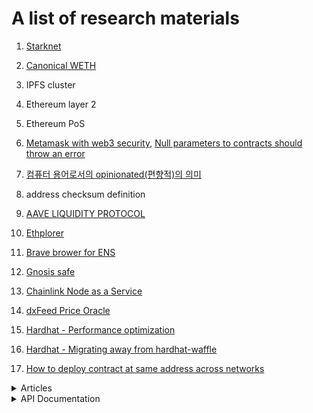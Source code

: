# A list of research materials

1. [Starknet](https://starkware.co/)
1. [Canonical WETH](https://blog.0xproject.com/canonical-weth-a9aa7d0279dd)
1. IPFS cluster
1. Ethereum layer 2
1. Ethereum PoS
1. [Metamask with web3 security](https://docs.metamask.io/guide/provider-migration.html#replacing-window-web3), [Null parameters to contracts should throw an error](https://github.com/ChainSafe/web3.js/issues/3065)
1. [컴퓨터 용어로서의 opinionated(편향적)의 의미](https://www.clien.net/service/board/cm_app/13558026)

1. address checksum definition
1. [AAVE LIQUIDITY PROTOCOL](https://aave.com/)
1. [Ethplorer](https://ethplorer.io/ko/)
1. [Brave brower for ENS](https://brave.com/)
1. [Gnosis safe](https://gnosis-safe.io/)
1. [Chainlink Node as a Service](https://naas.link/)
1. [dxFeed Price Oracle](https://market.link/nodes/dxFeed/integrations)
1. [Hardhat - Performance optimization](https://hardhat.org/hardhat-runner/docs/guides/typescript#performance-optimizations)
1. [Hardhat - Migrating away from hardhat-waffle](https://hardhat.org/hardhat-runner/docs/guides/migrating-from-hardhat-waffle)
1. [How to deploy contract at same address across networks](https://ethereum.stackexchange.com/questions/103776/how-to-deploy-contract-at-same-address-across-networks)

<details>
<summary>Articles</summary>

1. [Ethereum SCALING](https://ethereum.org/en/developers/docs/scaling/)
1. [ZERO-KNOWLEDGE ROLLUPS](https://ethereum.org/en/developers/docs/scaling/zk-rollups/#top)
1. [Running an Eth2.0 Staking Node or Validator with Alchemy](https://docs.alchemy.com/alchemy/guides/running-an-eth2-node-with-alchemy)
1. [How to Add Alchemy RPC Endpoints to Metamask](https://docs.alchemy.com/alchemy/guides/connecting-metamask-to-alchemy)
1. [Earn rewards while securing Ethereum](https://ethereum.org/ca/staking/)
1. [Decentralized identity](https://ethereum.org/ca/decentralized-identity/)
1. [Decentralized science (DeSci)](https://ethereum.org/ca/desci/)
1. [Decentralized autonomous organizations (DAOs)](https://ethereum.org/en/dao/#main-content)
1. [Transfer Ownership of an NFT](https://www.simelabs.com/transfer-ownership-of-an-nft/)
1. [When Gaming Makes You Money: The New World of Play-to-Earn Gaming](https://beincrypto.com/when-gaming-makes-you-money-the-new-world-of-play-to-earn-gaming/)
1. [How to Display Crypto and Fiat Prices on a Frontend Using JavaScript or Solidity](https://blog.chain.link/how-to-display-crypto-and-fiat-prices-on-a-frontend/)
</details>

<details>
<summary>API Documentation</summary>

1. [Hardhat network helper - overview](https://hardhat.org/hardhat-network-helpers/docs/overview)
1. [Hardhat network helper - API interface](https://hardhat.org/hardhat-network-helpers/docs/reference)
</details>
